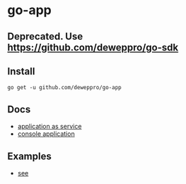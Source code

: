 # go-app

## Deprecated. Use https://github.com/deweppro/go-sdk

## Install

```shell
go get -u github.com/deweppro/go-app
```

## Docs
* [application as service](application/README.md)
* [console application](console/README.md)

## Examples
* [see](example/)

